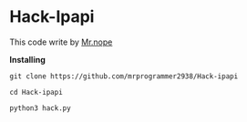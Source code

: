 # Hack-Ipapi

This code write by [Mr.nope](https://github.com/mrprogrammer2938)

**Installing**
```
git clone https://github.com/mrprogrammer2938/Hack-ipapi

cd Hack-ipapi

python3 hack.py
```
